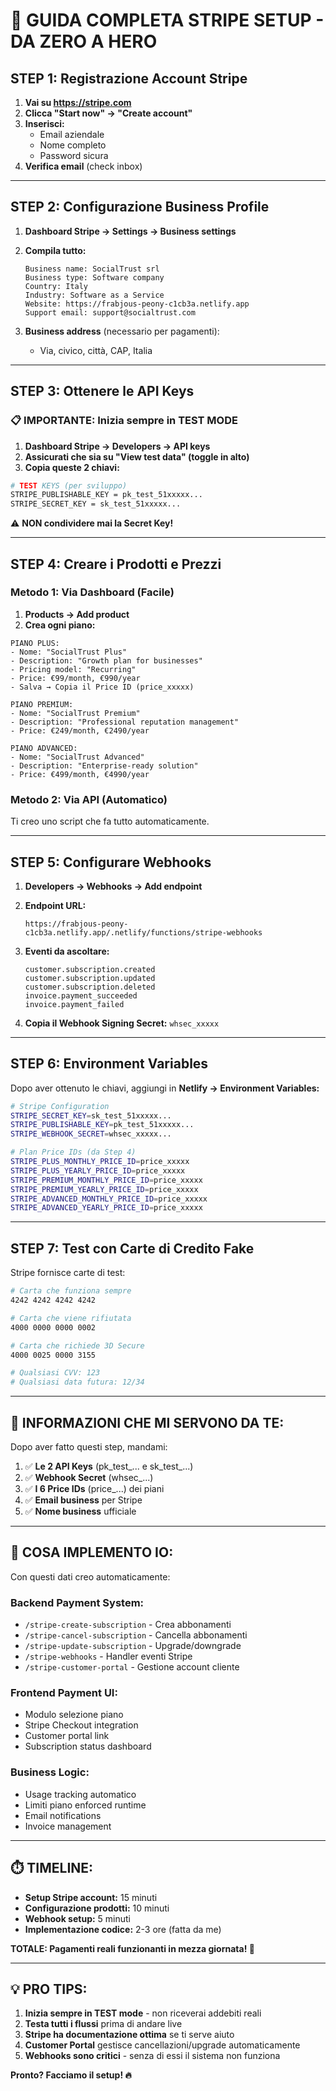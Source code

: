 # 🏦 GUIDA COMPLETA STRIPE SETUP - DA ZERO A HERO

## STEP 1: Registrazione Account Stripe

1. **Vai su https://stripe.com**
2. **Clicca "Start now" → "Create account"**
3. **Inserisci:**
   - Email aziendale
   - Nome completo
   - Password sicura
4. **Verifica email** (check inbox)

---

## STEP 2: Configurazione Business Profile

1. **Dashboard Stripe → Settings → Business settings**
2. **Compila tutto:**
   ```
   Business name: SocialTrust srl
   Business type: Software company
   Country: Italy
   Industry: Software as a Service
   Website: https://frabjous-peony-c1cb3a.netlify.app
   Support email: support@socialtrust.com
   ```

3. **Business address** (necessario per pagamenti):
   - Via, civico, città, CAP, Italia

---

## STEP 3: Ottenere le API Keys

### 📋 **IMPORTANTE: Inizia sempre in TEST MODE**

1. **Dashboard Stripe → Developers → API keys**
2. **Assicurati che sia su "View test data" (toggle in alto)**
3. **Copia queste 2 chiavi:**

```bash
# TEST KEYS (per sviluppo)
STRIPE_PUBLISHABLE_KEY = pk_test_51xxxxx...
STRIPE_SECRET_KEY = sk_test_51xxxxx...
```

⚠️ **NON condividere mai la Secret Key!**

---

## STEP 4: Creare i Prodotti e Prezzi

### **Metodo 1: Via Dashboard (Facile)**

1. **Products → Add product**
2. **Crea ogni piano:**

```
PIANO PLUS:
- Nome: "SocialTrust Plus"  
- Description: "Growth plan for businesses"
- Pricing model: "Recurring"
- Price: €99/month, €990/year
- Salva → Copia il Price ID (price_xxxxx)

PIANO PREMIUM:
- Nome: "SocialTrust Premium"
- Description: "Professional reputation management" 
- Price: €249/month, €2490/year

PIANO ADVANCED:  
- Nome: "SocialTrust Advanced"
- Description: "Enterprise-ready solution"
- Price: €499/month, €4990/year
```

### **Metodo 2: Via API (Automatico)**
Ti creo uno script che fa tutto automaticamente.

---

## STEP 5: Configurare Webhooks

1. **Developers → Webhooks → Add endpoint**
2. **Endpoint URL:** 
   ```
   https://frabjous-peony-c1cb3a.netlify.app/.netlify/functions/stripe-webhooks
   ```

3. **Eventi da ascoltare:**
   ```
   customer.subscription.created
   customer.subscription.updated  
   customer.subscription.deleted
   invoice.payment_succeeded
   invoice.payment_failed
   ```

4. **Copia il Webhook Signing Secret:** `whsec_xxxxx`

---

## STEP 6: Environment Variables

Dopo aver ottenuto le chiavi, aggiungi in **Netlify → Environment Variables:**

```bash
# Stripe Configuration
STRIPE_SECRET_KEY=sk_test_51xxxxx...
STRIPE_PUBLISHABLE_KEY=pk_test_51xxxxx...
STRIPE_WEBHOOK_SECRET=whsec_xxxxx...

# Plan Price IDs (da Step 4)
STRIPE_PLUS_MONTHLY_PRICE_ID=price_xxxxx
STRIPE_PLUS_YEARLY_PRICE_ID=price_xxxxx  
STRIPE_PREMIUM_MONTHLY_PRICE_ID=price_xxxxx
STRIPE_PREMIUM_YEARLY_PRICE_ID=price_xxxxx
STRIPE_ADVANCED_MONTHLY_PRICE_ID=price_xxxxx
STRIPE_ADVANCED_YEARLY_PRICE_ID=price_xxxxx
```

---

## STEP 7: Test con Carte di Credito Fake

Stripe fornisce carte di test:

```bash
# Carta che funziona sempre
4242 4242 4242 4242

# Carta che viene rifiutata  
4000 0000 0000 0002

# Carta che richiede 3D Secure
4000 0025 0000 3155

# Qualsiasi CVV: 123
# Qualsiasi data futura: 12/34
```

---

## 🚨 INFORMAZIONI CHE MI SERVONO DA TE:

Dopo aver fatto questi step, mandami:

1. ✅ **Le 2 API Keys** (pk_test_... e sk_test_...)
2. ✅ **Webhook Secret** (whsec_...)  
3. ✅ **I 6 Price IDs** (price_...) dei piani
4. ✅ **Email business** per Stripe
5. ✅ **Nome business** ufficiale

---

## 🎯 COSA IMPLEMENTO IO:

Con questi dati creo automaticamente:

### **Backend Payment System:**
- `/stripe-create-subscription` - Crea abbonamenti
- `/stripe-cancel-subscription` - Cancella abbonamenti  
- `/stripe-update-subscription` - Upgrade/downgrade
- `/stripe-webhooks` - Handler eventi Stripe
- `/stripe-customer-portal` - Gestione account cliente

### **Frontend Payment UI:**
- Modulo selezione piano
- Stripe Checkout integration
- Customer portal link
- Subscription status dashboard

### **Business Logic:**
- Usage tracking automatico
- Limiti piano enforced runtime
- Email notifications
- Invoice management

---

## ⏱️ TIMELINE:

- **Setup Stripe account:** 15 minuti
- **Configurazione prodotti:** 10 minuti  
- **Webhook setup:** 5 minuti
- **Implementazione codice:** 2-3 ore (fatta da me)

**TOTALE: Pagamenti reali funzionanti in mezza giornata! 🚀**

---

## 💡 PRO TIPS:

1. **Inizia sempre in TEST mode** - non riceverai addebiti reali
2. **Testa tutti i flussi** prima di andare live
3. **Stripe ha documentazione ottima** se ti serve aiuto
4. **Customer Portal** gestisce cancellazioni/upgrade automaticamente
5. **Webhooks sono critici** - senza di essi il sistema non funziona

**Pronto? Facciamo il setup! 🔥**